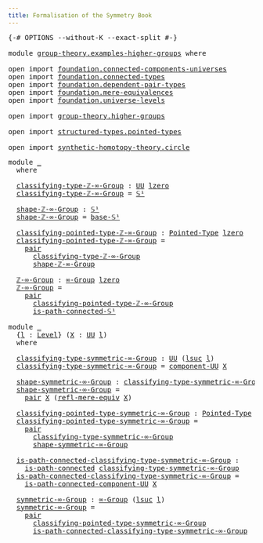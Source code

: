 ```yaml
---
title: Formalisation of the Symmetry Book
---
```


<pre class="Agda"><a id="60" class="Symbol">{-#</a> <a id="64" class="Keyword">OPTIONS</a> <a id="72" class="Pragma">--without-K</a> <a id="84" class="Pragma">--exact-split</a> <a id="98" class="Symbol">#-}</a>

<a id="103" class="Keyword">module</a> <a id="110" href="group-theory.examples-higher-groups.html" class="Module">group-theory.examples-higher-groups</a> <a id="146" class="Keyword">where</a>

<a id="153" class="Keyword">open</a> <a id="158" class="Keyword">import</a> <a id="165" href="foundation.connected-components-universes.html" class="Module">foundation.connected-components-universes</a>
<a id="207" class="Keyword">open</a> <a id="212" class="Keyword">import</a> <a id="219" href="foundation.connected-types.html" class="Module">foundation.connected-types</a>
<a id="246" class="Keyword">open</a> <a id="251" class="Keyword">import</a> <a id="258" href="foundation.dependent-pair-types.html" class="Module">foundation.dependent-pair-types</a>
<a id="290" class="Keyword">open</a> <a id="295" class="Keyword">import</a> <a id="302" href="foundation.mere-equivalences.html" class="Module">foundation.mere-equivalences</a>
<a id="331" class="Keyword">open</a> <a id="336" class="Keyword">import</a> <a id="343" href="foundation.universe-levels.html" class="Module">foundation.universe-levels</a>

<a id="371" class="Keyword">open</a> <a id="376" class="Keyword">import</a> <a id="383" href="group-theory.higher-groups.html" class="Module">group-theory.higher-groups</a>

<a id="411" class="Keyword">open</a> <a id="416" class="Keyword">import</a> <a id="423" href="structured-types.pointed-types.html" class="Module">structured-types.pointed-types</a>

<a id="455" class="Keyword">open</a> <a id="460" class="Keyword">import</a> <a id="467" href="synthetic-homotopy-theory.circle.html" class="Module">synthetic-homotopy-theory.circle</a>
</pre>
<pre class="Agda"><a id="513" class="Keyword">module</a> <a id="520" href="group-theory.examples-higher-groups.html#520" class="Module">_</a>
  <a id="524" class="Keyword">where</a>

  <a id="533" href="group-theory.examples-higher-groups.html#533" class="Function">classifying-type-ℤ-∞-Group</a> <a id="560" class="Symbol">:</a> <a id="562" href="foundation-core.universe-levels.html#222" class="Primitive">UU</a> <a id="565" href="Agda.Primitive.html#764" class="Primitive">lzero</a>
  <a id="573" href="group-theory.examples-higher-groups.html#533" class="Function">classifying-type-ℤ-∞-Group</a> <a id="600" class="Symbol">=</a> <a id="602" href="synthetic-homotopy-theory.circle.html#12148" class="Postulate">𝕊¹</a>

  <a id="608" href="group-theory.examples-higher-groups.html#608" class="Function">shape-ℤ-∞-Group</a> <a id="624" class="Symbol">:</a> <a id="626" href="synthetic-homotopy-theory.circle.html#12148" class="Postulate">𝕊¹</a>
  <a id="631" href="group-theory.examples-higher-groups.html#608" class="Function">shape-ℤ-∞-Group</a> <a id="647" class="Symbol">=</a> <a id="649" href="synthetic-homotopy-theory.circle.html#12173" class="Postulate">base-𝕊¹</a>

  <a id="660" href="group-theory.examples-higher-groups.html#660" class="Function">classifying-pointed-type-ℤ-∞-Group</a> <a id="695" class="Symbol">:</a> <a id="697" href="structured-types.pointed-types.html#383" class="Function">Pointed-Type</a> <a id="710" href="Agda.Primitive.html#764" class="Primitive">lzero</a>
  <a id="718" href="group-theory.examples-higher-groups.html#660" class="Function">classifying-pointed-type-ℤ-∞-Group</a> <a id="753" class="Symbol">=</a>
    <a id="759" href="foundation-core.dependent-pair-types.html#575" class="InductiveConstructor">pair</a>
      <a id="770" href="group-theory.examples-higher-groups.html#533" class="Function">classifying-type-ℤ-∞-Group</a>
      <a id="803" href="group-theory.examples-higher-groups.html#608" class="Function">shape-ℤ-∞-Group</a>

  <a id="822" href="group-theory.examples-higher-groups.html#822" class="Function">ℤ-∞-Group</a> <a id="832" class="Symbol">:</a> <a id="834" href="group-theory.higher-groups.html#1474" class="Function">∞-Group</a> <a id="842" href="Agda.Primitive.html#764" class="Primitive">lzero</a>
  <a id="850" href="group-theory.examples-higher-groups.html#822" class="Function">ℤ-∞-Group</a> <a id="860" class="Symbol">=</a>
    <a id="866" href="foundation-core.dependent-pair-types.html#575" class="InductiveConstructor">pair</a>
      <a id="877" href="group-theory.examples-higher-groups.html#660" class="Function">classifying-pointed-type-ℤ-∞-Group</a>
      <a id="918" href="synthetic-homotopy-theory.circle.html#16932" class="Function">is-path-connected-𝕊¹</a>

<a id="940" class="Keyword">module</a> <a id="947" href="group-theory.examples-higher-groups.html#947" class="Module">_</a>
  <a id="951" class="Symbol">{</a><a id="952" href="group-theory.examples-higher-groups.html#952" class="Bound">l</a> <a id="954" class="Symbol">:</a> <a id="956" href="Agda.Primitive.html#597" class="Postulate">Level</a><a id="961" class="Symbol">}</a> <a id="963" class="Symbol">(</a><a id="964" href="group-theory.examples-higher-groups.html#964" class="Bound">X</a> <a id="966" class="Symbol">:</a> <a id="968" href="foundation-core.universe-levels.html#222" class="Primitive">UU</a> <a id="971" href="group-theory.examples-higher-groups.html#952" class="Bound">l</a><a id="972" class="Symbol">)</a>
  <a id="976" class="Keyword">where</a>

  <a id="985" href="group-theory.examples-higher-groups.html#985" class="Function">classifying-type-symmetric-∞-Group</a> <a id="1020" class="Symbol">:</a> <a id="1022" href="foundation-core.universe-levels.html#222" class="Primitive">UU</a> <a id="1025" class="Symbol">(</a><a id="1026" href="Agda.Primitive.html#780" class="Primitive">lsuc</a> <a id="1031" href="group-theory.examples-higher-groups.html#952" class="Bound">l</a><a id="1032" class="Symbol">)</a>
  <a id="1036" href="group-theory.examples-higher-groups.html#985" class="Function">classifying-type-symmetric-∞-Group</a> <a id="1071" class="Symbol">=</a> <a id="1073" href="foundation.connected-components-universes.html#2310" class="Function">component-UU</a> <a id="1086" href="group-theory.examples-higher-groups.html#964" class="Bound">X</a>

  <a id="1091" href="group-theory.examples-higher-groups.html#1091" class="Function">shape-symmetric-∞-Group</a> <a id="1115" class="Symbol">:</a> <a id="1117" href="group-theory.examples-higher-groups.html#985" class="Function">classifying-type-symmetric-∞-Group</a>
  <a id="1154" href="group-theory.examples-higher-groups.html#1091" class="Function">shape-symmetric-∞-Group</a> <a id="1178" class="Symbol">=</a>
    <a id="1184" href="foundation-core.dependent-pair-types.html#575" class="InductiveConstructor">pair</a> <a id="1189" href="group-theory.examples-higher-groups.html#964" class="Bound">X</a> <a id="1191" class="Symbol">(</a><a id="1192" href="foundation.mere-equivalences.html#1762" class="Function">refl-mere-equiv</a> <a id="1208" href="group-theory.examples-higher-groups.html#964" class="Bound">X</a><a id="1209" class="Symbol">)</a>

  <a id="1214" href="group-theory.examples-higher-groups.html#1214" class="Function">classifying-pointed-type-symmetric-∞-Group</a> <a id="1257" class="Symbol">:</a> <a id="1259" href="structured-types.pointed-types.html#383" class="Function">Pointed-Type</a> <a id="1272" class="Symbol">(</a><a id="1273" href="Agda.Primitive.html#780" class="Primitive">lsuc</a> <a id="1278" href="group-theory.examples-higher-groups.html#952" class="Bound">l</a><a id="1279" class="Symbol">)</a>
  <a id="1283" href="group-theory.examples-higher-groups.html#1214" class="Function">classifying-pointed-type-symmetric-∞-Group</a> <a id="1326" class="Symbol">=</a>
    <a id="1332" href="foundation-core.dependent-pair-types.html#575" class="InductiveConstructor">pair</a>
      <a id="1343" href="group-theory.examples-higher-groups.html#985" class="Function">classifying-type-symmetric-∞-Group</a>
      <a id="1384" href="group-theory.examples-higher-groups.html#1091" class="Function">shape-symmetric-∞-Group</a>

  <a id="1411" href="group-theory.examples-higher-groups.html#1411" class="Function">is-path-connected-classifying-type-symmetric-∞-Group</a> <a id="1464" class="Symbol">:</a>
    <a id="1470" href="foundation.connected-types.html#1684" class="Function">is-path-connected</a> <a id="1488" href="group-theory.examples-higher-groups.html#985" class="Function">classifying-type-symmetric-∞-Group</a>
  <a id="1525" href="group-theory.examples-higher-groups.html#1411" class="Function">is-path-connected-classifying-type-symmetric-∞-Group</a> <a id="1578" class="Symbol">=</a>
    <a id="1584" href="foundation.connected-components-universes.html#6383" class="Function">is-path-connected-component-UU</a> <a id="1615" href="group-theory.examples-higher-groups.html#964" class="Bound">X</a>
  
  <a id="1622" href="group-theory.examples-higher-groups.html#1622" class="Function">symmetric-∞-Group</a> <a id="1640" class="Symbol">:</a> <a id="1642" href="group-theory.higher-groups.html#1474" class="Function">∞-Group</a> <a id="1650" class="Symbol">(</a><a id="1651" href="Agda.Primitive.html#780" class="Primitive">lsuc</a> <a id="1656" href="group-theory.examples-higher-groups.html#952" class="Bound">l</a><a id="1657" class="Symbol">)</a>
  <a id="1661" href="group-theory.examples-higher-groups.html#1622" class="Function">symmetric-∞-Group</a> <a id="1679" class="Symbol">=</a>
    <a id="1685" href="foundation-core.dependent-pair-types.html#575" class="InductiveConstructor">pair</a>
      <a id="1696" href="group-theory.examples-higher-groups.html#1214" class="Function">classifying-pointed-type-symmetric-∞-Group</a>
      <a id="1745" href="group-theory.examples-higher-groups.html#1411" class="Function">is-path-connected-classifying-type-symmetric-∞-Group</a>
</pre>